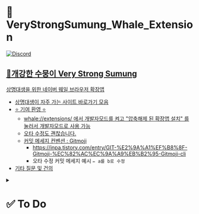 # 🐳 VeryStrongSumung_Whale_Extension

<a href="https://discord.gg/6QTFg23ERx"><img alt="Discord" src ="https://img.shields.io/badge/Discord-5865F2.svg?&style=for-the-badge&logo=Python&logoColor=white"/>

## **💪개강한 수뭉이 Very Strong Sumung**
상명대생을 위한 네이버 웨일 브라우저 확장앱

* 상명대생이 자주 가는 사이트 바로가기 모음
* ⭐ 기여 환영 ⭐
    * whale://extensions/ 에서 개발자모드를 켜고 "압축해제 된 확장앱 설치" 를 눌러서 개발자모드로 사용 가능
    * 오타 수정도 괜찮습니다. 
    * 커밋 메세지 컨벤션 : Gitmoji
      * https://inpa.tistory.com/entry/GIT-%E2%9A%A1%EF%B8%8F-Gitmoji-%EC%82%AC%EC%9A%A9%EB%B2%95-Gitmoji-cli
      * 오타 수정 커밋 메세지 예시 `✏️ a를 b로 수정`
* [기타 질문 및 건의](https://github.com/HiBixby/VeryStrongSumung_Whale_Extention/discussions)

<details>
   <summary><h1>✅ To Do</h1></summary>
   
   <div markdown="1">
      
   - [x] 새탭 링크 만들기
   - [x] 통합 검색창 만들기
   - [ ] 정문 정류소 버스 도착 정보 띄우기 (공공 데이터 API 활용 예정)
   - [ ] 학교 날씨 정보
   - [ ] api 정보 return 해주는 서버 만들기
   - [ ] 드래그앤 드롭으로 링크 위치 변경
   - [ ] 예쁜 바로가기 아이콘 추가
   - [ ] 학식 관련 기능 추가
   - [ ] 다국어 기능 추가
   - [ ] 종강시계
      
   </div>
</details>

   <!-- Gitmoji 📝 Add or update documentation-->
